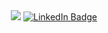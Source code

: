 <div id="header" align="center">
  <img src="![](http://www.reactiongifs.us/wp-content/uploads/2013/10/nuh_uh_conan_obrien.gif)/>
</div>

<div align="center">
  <a href="www.linkedin.com/in/muhammed-gamall">
    <img src="https://img.shields.io/badge/LinkedIn-blue?style=for-the-badge&logo=linkedin&logoColor=white" alt="LinkedIn Badge"/>
  </a>
</div>
<!-- ![gif](https://github.com/muhammedgamal760/muhammedgamal760/blob/master/gif/giphy.gif) -->
